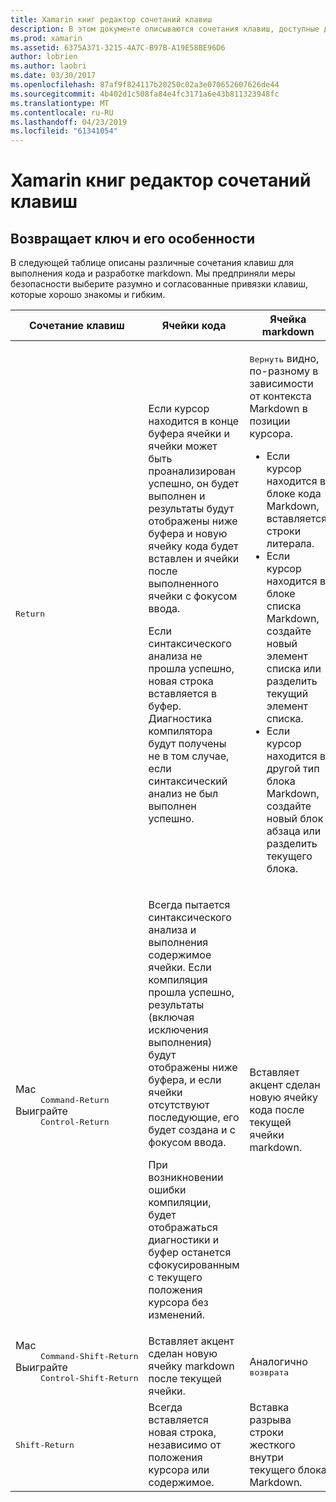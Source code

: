 ```yaml
---
title: Xamarin книг редактор сочетаний клавиш
description: В этом документе описываются сочетания клавиш, доступные для использования в редакторе Xamarin Workbooks. В частности он рассматривает различные способы используется клавиша Return.
ms.prod: xamarin
ms.assetid: 6375A371-3215-4A7C-B97B-A19E58BE96D6
author: lobrien
ms.author: laobri
ms.date: 03/30/2017
ms.openlocfilehash: 87af9f824117b20250c02a3e070652607626de44
ms.sourcegitcommit: 4b402d1c508fa84e4fc3171a6e43b811323948fc
ms.translationtype: MT
ms.contentlocale: ru-RU
ms.lasthandoff: 04/23/2019
ms.locfileid: "61341054"
---
```

# <a name="xamarin-workbooks-editor-keyboard-shortcuts"></a>Xamarin книг редактор сочетаний клавиш

## <a name="the-return-key-and-its-nuances"></a>Возвращает ключ и его особенности

В следующей таблице описаны различные сочетания клавиш для выполнения кода и разработке markdown. Мы предприняли меры безопасности выберите разумно и согласованные привязки клавиш, которые хорошо знакомы и гибким.

|Сочетание клавиш|Ячейки кода|Ячейка markdown|
|--- |--- |--- |
|<kbd>Return</kbd>|<p>Если курсор находится в конце буфера ячейки и ячейки может быть проанализирован успешно, он будет выполнен и результаты будут отображены ниже буфера и новую ячейку кода будет вставлен и ячейки после выполненного ячейки с фокусом ввода.</p><p>Если синтаксического анализа не прошла успешно, новая строка вставляется в буфер. Диагностика компилятора будут получены не в том случае, если синтаксический анализ не был выполнен успешно.</p>|<p><kbd>Вернуть</kbd> видно, по-разному в зависимости от контекста Markdown в позиции курсора.</p><ul><li>Если курсор находится в блоке кода Markdown, вставляется строки литерала.</li><li>Если курсор находится в блоке списка Markdown, создайте новый элемент списка или разделить текущий элемент списка.</li><li>Если курсор находится в другой тип блока Markdown, создайте новый блок абзаца или разделить текущего блока.</li></ul>|
|<dl><dt>Mac</dt><dd><kbd>Command‑Return</kbd></dd><dt>Выиграйте</dt><dd><kbd>Control‑Return</kbd></dd></dl>|<p>Всегда пытается синтаксического анализа и выполнения содержимое ячейки. Если компиляция прошла успешно, результаты (включая исключения выполнения) будут отображены ниже буфера, и если ячейки отсутствуют последующие, его будет создана и с фокусом ввода.</p><p>При возникновении ошибки компиляции, будет отображаться диагностики и буфер останется сфокусированным с текущего положения курсора без изменений.</p>|Вставляет акцент сделан новую ячейку кода после текущей ячейки markdown.|
|<dl><dt>Mac</dt><dd><kbd>Command‑Shift‑Return</kbd><dd><dt>Выиграйте</dt><dd><kbd>Control‑Shift‑Return</kbd></dd></dl>|Вставляет акцент сделан новую ячейку markdown после текущей ячейки.|Аналогично <kbd>возврата</kbd>|
|<kbd>Shift‑Return</kbd>|Всегда вставляется новая строка, независимо от положения курсора или содержимое.|Вставка разрыва строки жесткого внутри текущего блока Markdown.|
